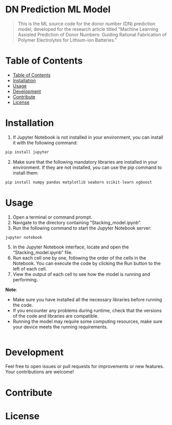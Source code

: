 # DN Prediction ML Model
> This is the ML source code for the donor number (DN) prediction model, developed for the research article titled "Machine Learning Assisted Prediction of Donor Numbers: Guiding Rational Fabrication of Polymer Electrolytes for Lithium-ion Batteries."

# Table of Contents

- [Table of Contents](#table-of-contents)
- [Installation](#installation)
- [Usage](#usage)
- [Development](#development)
- [Contribute](#contribute)
- [License](#license)

# Installation

1. If Jupyter Notebook is not installed in your environment, you can install it with the following command:
```python
pip install jupyter
```
2. Make sure that the following mandatory libraries are installed in your environment. If they are not installed, you can use the pip command to install them:
```python
pip install numpy pandas matplotlib seaborn scikit-learn xgboost
```

# Usage

1. Open a terminal or command prompt.
2. Navigate to the directory containing “Stacking_model.ipynb”.
3. Run the following command to start the Jupyter Notebook server:
```python
jupyter notebook
```
5. In the Jupyter Notebook interface, locate and open the “Stacking_model.ipynb” file.
6. Run each cell one by one, following the order of the cells in the Notebook. You can execute the code by clicking the Run button to the left of each cell.
7. View the output of each cell to see how the model is running and performing.


**Note**: 
* Make sure you have installed all the necessary libraries before running the code.
* If you encounter any problems during runtime, check that the versions of the code and libraries are compatible.
* Running the model may require some computing resources, make sure your device meets the running requirements.

```python

```

# Development
Feel free to open issues or pull requests for improvements or new features. Your contributions are welcome!

# Contribute


# License


